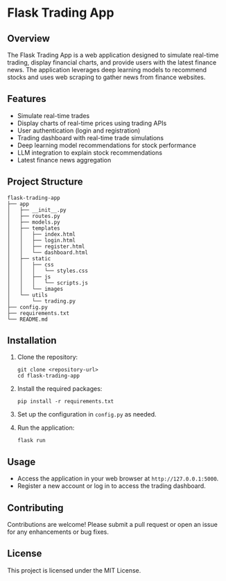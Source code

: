 # Flask Trading App

## Overview
The Flask Trading App is a web application designed to simulate real-time trading, display financial charts, and provide users with the latest finance news. The application leverages deep learning models to recommend stocks and uses web scraping to gather news from finance websites.

## Features
- Simulate real-time trades
- Display charts of real-time prices using trading APIs
- User authentication (login and registration)
- Trading dashboard with real-time trade simulations
- Deep learning model recommendations for stock performance
- LLM integration to explain stock recommendations
- Latest finance news aggregation

## Project Structure
```
flask-trading-app
├── app
│   ├── __init__.py
│   ├── routes.py
│   ├── models.py
│   ├── templates
│   │   ├── index.html
│   │   ├── login.html
│   │   ├── register.html
│   │   └── dashboard.html
│   ├── static
│   │   ├── css
│   │   │   └── styles.css
│   │   ├── js
│   │   │   └── scripts.js
│   │   └── images
│   └── utils
│       └── trading.py
├── config.py
├── requirements.txt
└── README.md
```

## Installation
1. Clone the repository:
   ```
   git clone <repository-url>
   cd flask-trading-app
   ```

2. Install the required packages:
   ```
   pip install -r requirements.txt
   ```

3. Set up the configuration in `config.py` as needed.

4. Run the application:
   ```
   flask run
   ```

## Usage
- Access the application in your web browser at `http://127.0.0.1:5000`.
- Register a new account or log in to access the trading dashboard.

## Contributing
Contributions are welcome! Please submit a pull request or open an issue for any enhancements or bug fixes.

## License
This project is licensed under the MIT License.